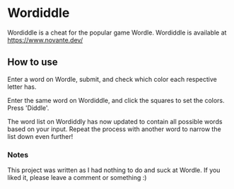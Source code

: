 # Wordiddle

Wordiddle is a cheat for the popular game Wordle. Wordiddle is available at https://www.novante.dev/

## How to use

Enter a word on Wordle, submit, and check which color each respective letter has. 

Enter the same word on Wordiddle, and click the squares to set the colors. 
Press 'Diddle'. 

The word list on Wordiddly has now updated to contain all possible words based on your input.
Repeat the process with another word to narrow the list down even further!

### Notes

This project was written as I had nothing to do and suck at Wordle. If you liked it, please leave a comment or something :)
